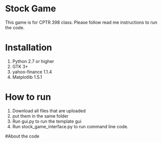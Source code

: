 # Stock Game
This game is for CPTR 398 class. 
Please follow read me instructions to run the code.

# Installation
1. Python 2.7 or higher
2. GTK 3+
3. yahoo-finance 1.1.4
4. Matplotlib 1.5.1

# How to run
1. Download all files that are uploaded
2. put them in the same folder
3. Run gui.py to run the template gui
4. Run stock_game_interface.py to run command line code.

#About the code
